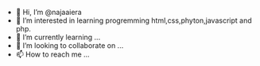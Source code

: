 - 👋 Hi, I’m @najaaiera
- 👀 I’m interested in learning progremming html,css,phyton,javascript and php.
- 🌱 I’m currently learning ...
- 💞️ I’m looking to collaborate on ...
- 📫 How to reach me ...

<!---
najaaiera/najaaiera is a ✨ special ✨ repository because its `README.md` (this file) appears on your GitHub profile.
You can click the Preview link to take a look at your changes.
--->
